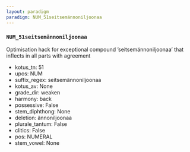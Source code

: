 ```yaml
---
layout: paradigm
paradigm: NUM_51seitsemännoniljoonaa
---
```

### ` NUM_51seitsemännoniljoonaa `

Optimisation hack for exceptional compound ’seitsemännoniljoonaa’ that inflects in all parts with agreement
* kotus_tn: 51
* upos: NUM
* suffix_regex: seitsemännoniljoonaa
* kotus_av: None
* grade_dir: weaken
* harmony: back
* possessive: False
* stem_diphthong: None
* deletion: ännoniljoonaa
* plurale_tantum: False
* clitics: False
* pos: NUMERAL
* stem_vowel: None

